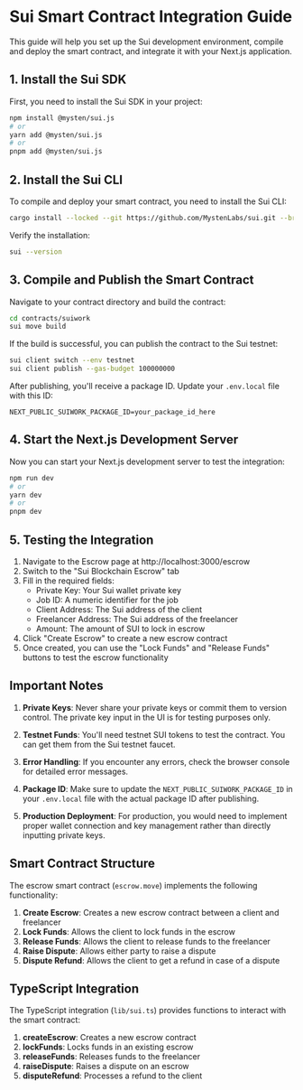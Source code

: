 # Sui Smart Contract Integration Guide

This guide will help you set up the Sui development environment, compile and deploy the smart contract, and integrate it with your Next.js application.

## 1. Install the Sui SDK

First, you need to install the Sui SDK in your project:

```bash
npm install @mysten/sui.js
# or
yarn add @mysten/sui.js
# or
pnpm add @mysten/sui.js
```

## 2. Install the Sui CLI

To compile and deploy your smart contract, you need to install the Sui CLI:

```bash
cargo install --locked --git https://github.com/MystenLabs/sui.git --branch main sui
```

Verify the installation:

```bash
sui --version
```

## 3. Compile and Publish the Smart Contract

Navigate to your contract directory and build the contract:

```bash
cd contracts/suiwork
sui move build
```

If the build is successful, you can publish the contract to the Sui testnet:

```bash
sui client switch --env testnet
sui client publish --gas-budget 100000000
```

After publishing, you'll receive a package ID. Update your `.env.local` file with this ID:

```
NEXT_PUBLIC_SUIWORK_PACKAGE_ID=your_package_id_here
```

## 4. Start the Next.js Development Server

Now you can start your Next.js development server to test the integration:

```bash
npm run dev
# or
yarn dev
# or
pnpm dev
```

## 5. Testing the Integration

1. Navigate to the Escrow page at http://localhost:3000/escrow
2. Switch to the "Sui Blockchain Escrow" tab
3. Fill in the required fields:
   - Private Key: Your Sui wallet private key
   - Job ID: A numeric identifier for the job
   - Client Address: The Sui address of the client
   - Freelancer Address: The Sui address of the freelancer
   - Amount: The amount of SUI to lock in escrow
4. Click "Create Escrow" to create a new escrow contract
5. Once created, you can use the "Lock Funds" and "Release Funds" buttons to test the escrow functionality

## Important Notes

1. **Private Keys**: Never share your private keys or commit them to version control. The private key input in the UI is for testing purposes only.

2. **Testnet Funds**: You'll need testnet SUI tokens to test the contract. You can get them from the Sui testnet faucet.

3. **Error Handling**: If you encounter any errors, check the browser console for detailed error messages.

4. **Package ID**: Make sure to update the `NEXT_PUBLIC_SUIWORK_PACKAGE_ID` in your `.env.local` file with the actual package ID after publishing.

5. **Production Deployment**: For production, you would need to implement proper wallet connection and key management rather than directly inputting private keys.

## Smart Contract Structure

The escrow smart contract (`escrow.move`) implements the following functionality:

1. **Create Escrow**: Creates a new escrow contract between a client and freelancer
2. **Lock Funds**: Allows the client to lock funds in the escrow
3. **Release Funds**: Allows the client to release funds to the freelancer
4. **Raise Dispute**: Allows either party to raise a dispute
5. **Dispute Refund**: Allows the client to get a refund in case of a dispute

## TypeScript Integration

The TypeScript integration (`lib/sui.ts`) provides functions to interact with the smart contract:

1. **createEscrow**: Creates a new escrow contract
2. **lockFunds**: Locks funds in an existing escrow
3. **releaseFunds**: Releases funds to the freelancer
4. **raiseDispute**: Raises a dispute on an escrow
5. **disputeRefund**: Processes a refund to the client